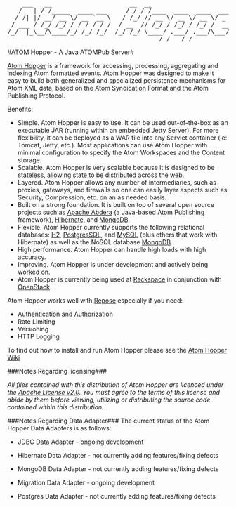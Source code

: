 <pre>
    ___   __                     __  __                            
   /   | / /_____  ____ ___     / / / /____  ____  ____  ___  _____
  / /| |/ __/ __ \/ __ `__ \   / /_/ // __ \/ __ \/ __ \/ _ \/ ___/
 / ___ / /_/ /_/ / / / / / /  / __  // /_/ / /_/ / /_/ /  __/ /    
/_/  |_\__/\____/_/ /_/ /_/  /_/ /_/ \____/ .___/ .___/\___/_/     
                                         /_/   /_/                 
</pre>

#ATOM Hopper - A Java ATOMPub Server#

[Atom Hopper](http://atomhopper.org) is a framework for accessing, processing, aggregating and indexing Atom formatted events. Atom Hopper was designed to make it easy to build both generalized and specialized persistence mechanisms for Atom XML data, based on the Atom Syndication Format and the Atom Publishing Protocol.

Benefits:

* Simple. Atom Hopper is easy to use. It can be used out-of-the-box as an executable JAR (running within an embedded Jetty Server). For more flexibility, it can be deployed as a WAR file into any Servlet container (ie: Tomcat, Jetty, etc.). Most applications can use Atom Hopper with minimal configuration to specify the Atom Workspaces and the Content storage.
* Scalable. Atom Hopper is very scalable because it is designed to be stateless, allowing state to be distributed across the web.
* Layered. Atom Hopper allows any number of intermediaries, such as proxies, gateways, and firewalls so one can easily layer aspects such as Security, Compression, etc. on an as needed basis.
* Built on a strong foundation. It is built on top of several open source projects such as [Apache Abdera](http://abdera.apache.org/) (a Java-based Atom Publishing framework), [Hibernate](http://www.hibernate.org/), and [MongoDB](http://www.mongodb.org/).
* Flexible. Atom Hopper currently supports the following relational databases: [H2](http://www.h2database.com/), [PostgresSQL](http://www.postgresql.org/), and [MySQL](http://www.mysql.com/) (plus others that work with Hibernate) as well as the NoSQL database [MongoDB](http://www.mongodb.org/).
* High performance. Atom Hopper can handle high loads with high accuracy.
* Improving. Atom Hopper is under development and actively being worked on.
* Atom Hopper is currently being used at [Rackspace](http://www.rackspace.com/) in conjunction with [OpenStack](http://openstack.org).

Atom Hopper works well with [Repose](http://openrepose.org/) especially if you need:
* Authentication and Authorization
* Rate Limiting
* Versioning
* HTTP Logging

To find out how to install and run Atom Hopper please see the [Atom Hopper Wiki](https://github.com/rackerlabs/atom-hopper/wiki)

###Notes Regarding licensing###

*All files contained with this distribution of Atom Hopper are licenced 
under the [Apache License v2.0](http://www.apache.org/licenses/LICENSE-2.0).
You must agree to the terms of this license and abide by them before
viewing, utilizing or distributing the source code contained within this distribution.*

###Notes Regarding Data Adapter###
The current status of the Atom Hopper Data Adapters is as follows:

* JDBC Data Adapter - ongoing development

* Hibernate Data Adapter - not currently adding features/fixing defects

* MongoDB Data Adapter - not currently adding features/fixing defects

* Migration Data Adapter - ongoing development

* Postgres Data Adapter - not currently adding features/fixing defects
